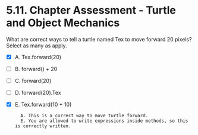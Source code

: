 # 5.11. Chapter Assessment - Turtle and Object Mechanics

What are correct ways to tell a turtle named Tex to move forward 20 pixels?
Select as many as apply.

- [X] A. Tex.forward(20)
- [ ] B. forward() + 20
- [ ] C. forward(20)
- [ ] D. forward(20).Tex
- [X] E. Tex.forward(10 + 10)

        A. This is a correct way to move turtle forward.
        E. You are allowed to write expressions inside methods, so this is correctly written.

